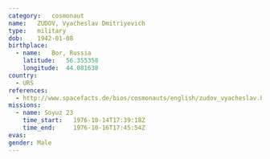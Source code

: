```yaml
---
category:	cosmonaut
name:	ZUDOV, Vyacheslav Dmitriyevich 
type:	military
dob:	1942-01-08
birthplace:
  - name:	Bor, Russia
    latitude:	56.355358
    longitude:	44.081638
country:
  - URS
references:
  - http://www.spacefacts.de/bios/cosmonauts/english/zudov_vyacheslav.htm
missions:
  - name: Soyuz 23
    time_start:   1976-10-14T17:39:18Z
    time_end:     1976-10-16T17:45:54Z
evas:
gender:	Male
---
```

